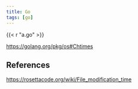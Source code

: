 ```yaml
---
title: Go
tags: [go]
---
```


{{< r "a.go" >}}

<https://golang.org/pkg/os#Chtimes>

## References

<https://rosettacode.org/wiki/File_modification_time>
